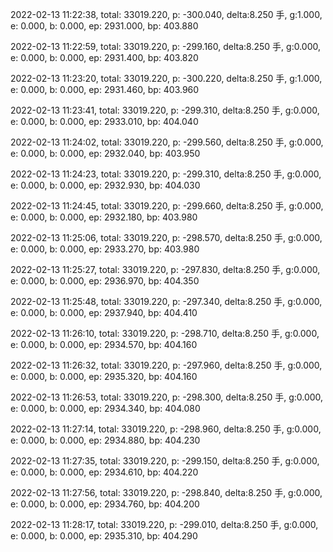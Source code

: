 2022-02-13 11:22:38, total: 33019.220, p: -300.040, delta:8.250 手, g:1.000, e: 0.000, b: 0.000, ep: 2931.000, bp: 403.880

2022-02-13 11:22:59, total: 33019.220, p: -299.160, delta:8.250 手, g:0.000, e: 0.000, b: 0.000, ep: 2931.400, bp: 403.820

2022-02-13 11:23:20, total: 33019.220, p: -300.220, delta:8.250 手, g:1.000, e: 0.000, b: 0.000, ep: 2931.460, bp: 403.960

2022-02-13 11:23:41, total: 33019.220, p: -299.310, delta:8.250 手, g:0.000, e: 0.000, b: 0.000, ep: 2933.010, bp: 404.040

2022-02-13 11:24:02, total: 33019.220, p: -299.560, delta:8.250 手, g:0.000, e: 0.000, b: 0.000, ep: 2932.040, bp: 403.950

2022-02-13 11:24:23, total: 33019.220, p: -299.310, delta:8.250 手, g:0.000, e: 0.000, b: 0.000, ep: 2932.930, bp: 404.030

2022-02-13 11:24:45, total: 33019.220, p: -299.660, delta:8.250 手, g:0.000, e: 0.000, b: 0.000, ep: 2932.180, bp: 403.980

2022-02-13 11:25:06, total: 33019.220, p: -298.570, delta:8.250 手, g:0.000, e: 0.000, b: 0.000, ep: 2933.270, bp: 403.980

2022-02-13 11:25:27, total: 33019.220, p: -297.830, delta:8.250 手, g:0.000, e: 0.000, b: 0.000, ep: 2936.970, bp: 404.350

2022-02-13 11:25:48, total: 33019.220, p: -297.340, delta:8.250 手, g:0.000, e: 0.000, b: 0.000, ep: 2937.940, bp: 404.410

2022-02-13 11:26:10, total: 33019.220, p: -298.710, delta:8.250 手, g:0.000, e: 0.000, b: 0.000, ep: 2934.570, bp: 404.160

2022-02-13 11:26:32, total: 33019.220, p: -297.960, delta:8.250 手, g:0.000, e: 0.000, b: 0.000, ep: 2935.320, bp: 404.160

2022-02-13 11:26:53, total: 33019.220, p: -298.300, delta:8.250 手, g:0.000, e: 0.000, b: 0.000, ep: 2934.340, bp: 404.080

2022-02-13 11:27:14, total: 33019.220, p: -298.960, delta:8.250 手, g:0.000, e: 0.000, b: 0.000, ep: 2934.880, bp: 404.230

2022-02-13 11:27:35, total: 33019.220, p: -299.150, delta:8.250 手, g:0.000, e: 0.000, b: 0.000, ep: 2934.610, bp: 404.220

2022-02-13 11:27:56, total: 33019.220, p: -298.840, delta:8.250 手, g:0.000, e: 0.000, b: 0.000, ep: 2934.760, bp: 404.200

2022-02-13 11:28:17, total: 33019.220, p: -299.010, delta:8.250 手, g:0.000, e: 0.000, b: 0.000, ep: 2935.310, bp: 404.290